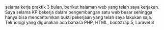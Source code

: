 selama kerja praktik 3 bulan, berikut halaman web yang telah saya kerjakan. Saya selama KP bekerja dalam pengembangan satu web besar sehingga hanya bisa mencantumkan bukti pekerjaan yang telah saya lakukan saja. Teknologi yang digunakan ada bahasa PHP, HTML, bootstrap 5, Laravel 8
